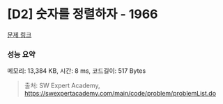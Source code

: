 # [D2] 숫자를 정렬하자 - 1966 

[문제 링크](https://swexpertacademy.com/main/code/problem/problemDetail.do?contestProbId=AV5PrmyKAWEDFAUq) 

### 성능 요약

메모리: 13,384 KB, 시간: 8 ms, 코드길이: 517 Bytes



> 출처: SW Expert Academy, https://swexpertacademy.com/main/code/problem/problemList.do